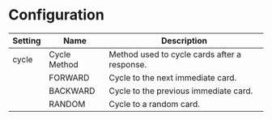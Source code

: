 # Configuration

Setting      | Name          | Description
------------ | ------------- | -------------
cycle        | Cycle Method  | Method used to cycle cards after a response.
             | FORWARD       | Cycle to the next immediate card.
             | BACKWARD      | Cycle to the previous immediate card.
             | RANDOM        | Cycle to a random card.